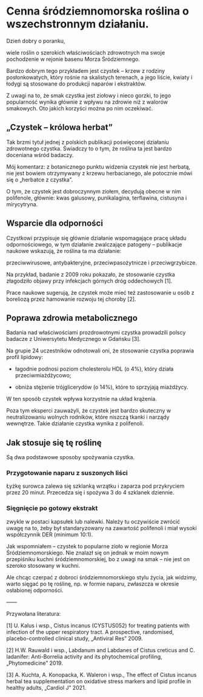 # Cenna śródziemnomorska roślina o wszechstronnym działaniu.

Dzień dobry o poranku,

wiele roślin o szerokich właściwościach zdrowotnych ma swoje pochodzenie w rejonie basenu Morza Śródziemnego.

Bardzo dobrym tego przykładem jest czystek – krzew z rodziny posłonkowatych, który rośnie na skalistych terenach, a jego liście, kwiaty i łodygi są stosowane do produkcji naparów i ekstraktów.

Z uwagi na to, że smak czystka jest ziołowy i nieco gorzki, to jego popularność wynika głównie z wpływu na zdrowie niż z walorów smakowych. Oto jakich korzyści można po nim oczekiwać.

## „Czystek – królowa herbat”

Tak brzmi tytuł jednej z polskich publikacji poświęconej działaniu zdrowotnego czystka. Świadczy to o tym, że roślina ta jest bardzo doceniana wśród badaczy.

Mój komentarz: z botanicznego punktu widzenia czystek nie jest herbatą, nie jest bowiem otrzymywany z krzewu herbacianego, ale potocznie mówi się o „herbatce z czystka”.

O tym, że czystek jest dobroczynnym ziołem, decydują obecne w nim polifenole, głównie: kwas galusowy, punikalagina, terflawina, cistusyna i mirycytryna.

## Wsparcie dla odporności

Czystkowi przypisuje się głównie działanie wspomagające pracę układu odpornościowego, w tym działanie zwalczające patogeny – publikacje naukowe wskazują, że roślina ta ma działanie:

przeciwwirusowe, antybakteryjne, przeciwpasożytnicze i przeciwgrzybicze.

Na przykład, badanie z 2009 roku pokazało, że stosowanie czystka złagodziło objawy przy infekcjach górnych dróg oddechowych [1].

Prace naukowe sugerują, że czystek może mieć też zastosowanie u osób z boreliozą przez hamowanie rozwoju tej choroby [2].

## Poprawa zdrowia metabolicznego

Badania nad właściwościami prozdrowotnymi czystka prowadzili polscy badacze z Uniwersytetu Medycznego w Gdańsku [3].

Na grupie 24 uczestników odnotowali oni, że stosowanie czystka poprawia profil lipidowy:

- łagodnie podnosi poziom cholesterolu HDL (o 4%), który działa przeciwmiażdżycowo;

- obniża stężenie trójglicerydów (o 14%), które to sprzyjają miażdżycy.

W ten sposób czystek wpływa korzystnie na układ krążenia.

Poza tym eksperci zauważyli, że czystek jest bardzo skuteczny w neutralizowaniu wolnych rodników, które niszczą tkanki i narządy wewnętrze. Takie działanie czystka wynika z polifenoli.

## Jak stosuje się tę roślinę

Są dwa podstawowe sposoby spożywania czystka.

### Przygotowanie naparu z suszonych liści

Łyżkę surowca zalewa się szklanką wrzątku i zaparza pod przykryciem przez 20 minut. Przecedza się i spożywa 3 do 4 szklanek dziennie.

### Sięgnięcie po gotowy ekstrakt

zwykle w postaci kapsułek lub nalewki. Należy tu oczywiście zwrócić uwagę na to, żeby był standaryzowany na zawartość polifenoli i miał wysoki współczynnik DER (minimum 10:1).

Jak wspomniałem – czystek to popularne zioło w regionie Morza Śródziemnomorskiego. Nie znalazł się on jednak w moim nowym przepiśniku kuchni śródziemnomorskiej, bo z uwagi na smak – nie jest on szeroko stosowany w kuchni.

Ale chcąc czerpać z dobroci śródziemnomorskiego stylu życia, jak widzimy, warto sięgać po tę roślinę, np. w formie naparu, zwłaszcza w okresie osłabionej odporności.

——

Przywołana literatura:

[1] U. Kalus i wsp., Cistus incanus (CYSTUS052) for treating patients with infection of the upper respiratory tract. A prospective, randomised, placebo-controlled clinical study, „Antiviral Res” 2009.

[2] H.W. Rauwald i wsp., Labdanum and Labdanes of Cistus creticus and C. ladanifer: Anti-Borrelia activity and its phytochemical profiling, „Phytomedicine” 2019.

[3] A. Kuchta, A. Konopacka, K. Waleron i wsp., The effect of Cistus incanus herbal tea supplementation on oxidative stress markers and lipid profile in healthy adults, „Cardiol J” 2021.

